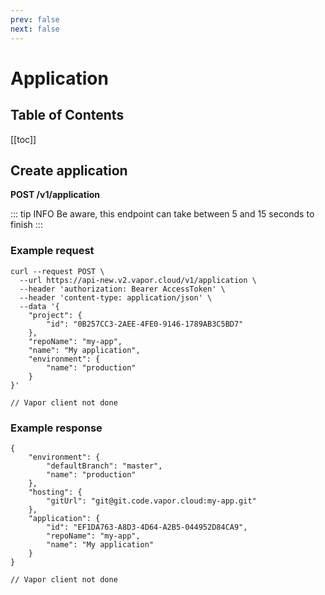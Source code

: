 ```yaml
---
prev: false
next: false
---
```

# Application

## Table of Contents

[[toc]]

## Create application

**POST /v1/application**

::: tip INFO
Be aware, this endpoint can take between 5 and 15 seconds to finish
:::

### Example request

<tabs>
    <tab name="CURL">
<pre><code class="language-bash">curl --request POST \
  --url https://api-new.v2.vapor.cloud/v1/application \
  --header 'authorization: Bearer AccessToken' \
  --header 'content-type: application/json' \
  --data '{
	"project": {
		"id": "0B257CC3-2AEE-4FE0-9146-1789AB3C5BD7"
	},
	"repoName": "my-app",
	"name": "My application",
	"environment": {
		"name": "production"
	}
}'
</code></pre>
    </tab>
    <tab name="Vapor">
<pre><code class="language-swift">// Vapor client not done</code></pre>      
    </tab>
</tabs>

### Example response

<tabs>
    <tab name="CURL">
<pre><code class="language-json">{
	"environment": {
		"defaultBranch": "master",
		"name": "production"
	},
	"hosting": {
		"gitUrl": "git@git.code.vapor.cloud:my-app.git"
	},
	"application": {
		"id": "EF1DA763-A8D3-4D64-A2B5-044952D84CA9",
		"repoName": "my-app",
		"name": "My application"
	}
}
</code></pre>
    </tab>
    <tab name="Vapor">
<pre><code class="language-swift">// Vapor client not done</code></pre>      
    </tab>
</tabs>
